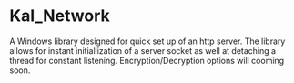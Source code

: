 # Kal_Network
A Windows library designed for quick set up of an http server. The library allows for instant initiallization of a server socket as well at detaching a thread for constant listening. Encryption/Decryption options will cooming soon.
